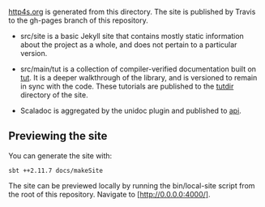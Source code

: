 [http4s.org](http://http4s.org/) is generated from this directory.
The site is published by Travis to the gh-pages branch of this
repository.

* src/site is a basic Jekyll site that contains mostly static
  information about the project as a whole, and does not pertain to a
  particular version.

* src/main/tut is a collection of compiler-verified documentation
  built on [tut](http://github.com/tpolecat/tut).  It is a deeper
  walkthrough of the library, and is versioned to remain in sync with
  the code.  These tutorials are published to the [tutdir](docs/x.y)
  directory of the site.

* Scaladoc is aggregated by the unidoc plugin and published to
  [api](api/x.y).

[tutdir]: http://http4s.org/docs/
[api]: http://http4s.org/api/

## Previewing the site

You can generate the site with:

```
sbt ++2.11.7 docs/makeSite
```

The site can be previewed locally by running the bin/local-site script
from the root of this repository.  Navigate to [http://0.0.0.0:4000/].
